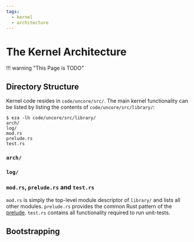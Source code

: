 ```yaml
---
tags:
  - kernel
  - architecture
---
```


# The Kernel Architecture

!!! warning "This Page is TODO"

## Directory Structure

Kernel code resides in `code/uncore/src/`. The main kernel functionality can be listed by listing the contents of `code/uncore/src/library/`:

```console
$ eza -lh code/uncore/src/library/
arch/
log/
mod.rs
prelude.rs
test.rs
```

### `arch/`

### `log/`

### `mod.rs`, `prelude.rs` and `test.rs`

`mod.rs` is simply the top-level module descriptor of `library/` and lists all other modules. `prelude.rs` provides the common Rust pattern of the [prelude](https://stackoverflow.com/questions/36384840/what-is-the-prelude). `test.rs` contains all functionality required to run unit-tests.

## Bootstrapping
